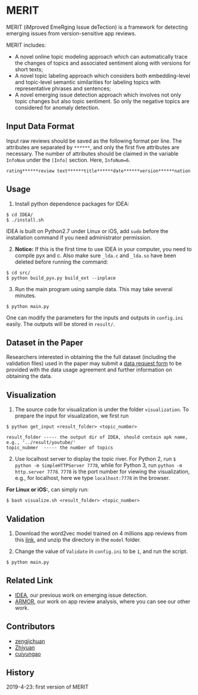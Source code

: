 # MERIT
MERIT (iMproved EmeRging Issue deTection) is a framework for detecting emerging issues from version-sensitive app reviews.

MERIT includes:
 * A novel online topic modeling approach which can automatically trace the changes of topics and associated sentiment along with versions for short texts;
 * A novel topic labeling approach which considers both embedding-level and topic-level semantic similarities for labeling topics with representative phrases and sentences;
 * A novel emerging issue detection approach which involves not only topic changes but also topic sentiment. So only the negative topics are considered for anomaly detection.
 
 



## Input Data Format
Input raw reviews should be saved as the following format per line. The attributes are separated by `******`, and only the first five attributes are necessary. The number of attributes should be claimed in the variable `InfoNum` under the `[Info]` section. Here, `InfoNum=6`.

```
rating******review text******title******date******version******nation
```

## Usage
1. Install python dependence packages for IDEA:

```
$ cd IDEA/
$ ./install.sh
```
IDEA is built on Python2.7 under Linux or iOS, add `sudo` before the installation command if you need administrator permission.

2. **Notice:** If this is the first time to use IDEA in your computer, you need to compile pyx and c. Also make sure `_lda.c` and `_lda.so` have been deleted before running the command:

```
$ cd src/
$ python build_pyx.py build_ext --inplace
```

3. Run the main program using sample data. This may take several minutes.

```
$ python main.py
```

One can modify the parameters for the inputs and outputs in `config.ini` easily. The outputs will be stored in `result/`.

## Dataset in the Paper
Researchers interested in obtaining the the full dataset (including the validation files) used in the paper may submit a [data request form](https://goo.gl/forms/nAAkSa5o5yrSIaPr2) to be provided with the data usage agreement and further information on obtaining the data.


## Visualization
1. The source code for visualization is under the folder `visualization`. To prepare the input for visualization, we first run

```
$ python get_input <result_folder> <topic_number>

result_folder ----- the output dir of IDEA, should contain apk name, e.g., '../result/youtube/'
topic_nubmer  ----- the number of topics
```

2. Use localhost server to display the topic river. For Python 2, run `$ python -m SimpleHTTPServer 7778`, while for Python 3, run `python -m http.server 7778`. `7778` is the port number for viewing the visualization, e.g., for localhost, here we type `localhost:7778` in the browser.

**For Linux or iOS:**, can simply run:

```
$ bash visualize.sh <result_folder> <topic_number>
```

## Validation
1. Download the word2vec model trained on 4 millions app reviews from this [link](https://www.dropbox.com/s/et4n6sj3k94ku2s/wv.zip?dl=0), and unzip the directory in the `model` folder.

2. Change the value of `Validate` in `config.ini` to be `1`, and run the script.

```
$ python main.py
```

## Related Link

* [IDEA](https://github.com/armor-ai/IDEA), our previous work on emerging issue detection.
* [ARMOR](https://remine-lab.github.io/), our work on app review analysis, where you can see our other work.

## Contributors
* [zengjichuan](https://github.com/zengjichuan)
* [Zhiyuan](https://github.com/preke)
* [cuiyungao](https://github.com/cuiyungao)


## History
2019-4-23: first version of MERIT
